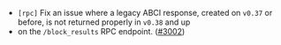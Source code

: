 - `[rpc]` Fix an issue where a legacy ABCI response, created on `v0.37` or before, is not returned properly in `v0.38` and up
- on the `/block_results` RPC endpoint.
  ([\#3002](https://github.com/cometbft/cometbft/issues/3002))
